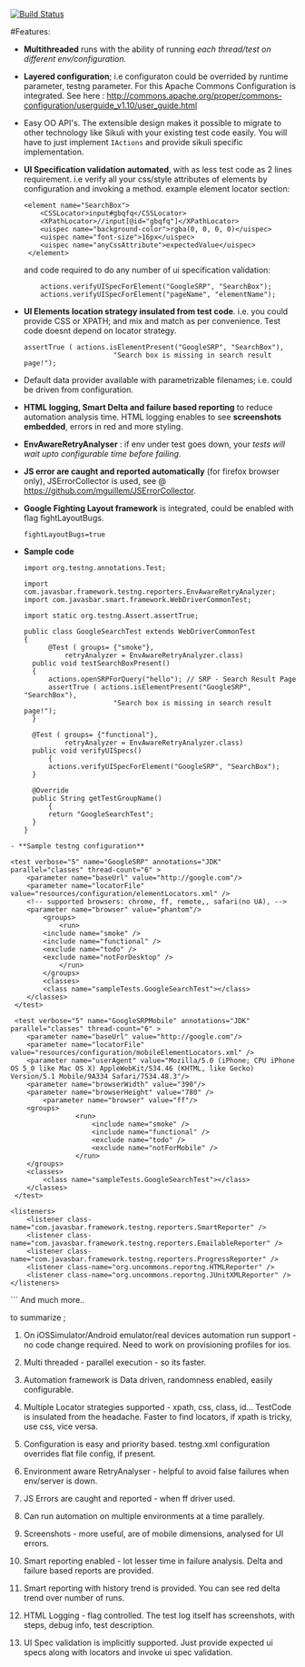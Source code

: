 [![Build Status](https://travis-ci.org/basavaraj1985/Dolphin.svg?branch=master)](https://travis-ci.org/basavaraj1985/Dolphin.svg?branch=master)

#Features: 

- **Multithreaded** runs with the ability of running _each thread/test on different env/configuration._ 

- **Layered configuration**; i.e configuraton could be overrided by runtime parameter, testng parameter. For this Apache Commons Configuration is integrated.
 See here : http://commons.apache.org/proper/commons-configuration/userguide_v1.10/user_guide.html 

- Easy OO API's. The extensible design makes it possible to migrate to other technology like Sikuli with your existing test code easily. You will have to just implement `IActions`  and provide sikuli specific implementation.

- **UI Specification validation automated**, with as less test code as 2 lines requirement. i.e verify all your css/style attributes of elements by configuration and invoking a method. 
  example element locator section:
    ```
    <element name="SearchBox">
	    <CSSLocator>input#gbqfq</CSSLocator>
	    <XPathLocator>//input[@id="gbqfq"]</XPathLocator>
	    <uispec name="background-color">rgba(0, 0, 0, 0)</uispec>
	    <uispec name="font-size">16px</uispec>
	    <uispec name="anyCssAttribute">expectedValue</uispec>
	 </element>
    ```
  and code required to do any number of ui specification validation:
    ```
        actions.verifyUISpecForElement("GoogleSRP", "SearchBox");
        actions.verifyUISpecForElement("pageName", "elementName");
    ```

- **UI Elements location strategy insulated from test code**. i.e. you could provide CSS or XPATH; and mix and match as per convenience. Test code doesnt depend on locator strategy. 
  ```
  assertTrue ( actions.isElementPresent("GoogleSRP", "SearchBox"), 
						"Search box is missing in search result page!");
  ```

- Default data provider available with parametrizable filenames; i.e. could be driven from configuration. 
  

- **HTML logging, Smart Delta and failure based reporting** to reduce automation analysis time. HTML logging enables to see **screenshots embedded**, errors in red and more styling. 

- **EnvAwareRetryAnalyser** : if env under test goes down, your _tests will wait upto configurable time before failing_. 

- **JS error are caught and reported automatically** (for firefox browser only), JSErrorCollector is used, 
  see @ https://github.com/mguillem/JSErrorCollector. 

- **Google Fighting Layout framework** is integrated, could be enabled with flag fightLayoutBugs. 
  ```
  fightLayoutBugs=true
  ```
- **Sample code**
  ```
  import org.testng.annotations.Test;
  
  import com.javasbar.framework.testng.reporters.EnvAwareRetryAnalyzer;
  import com.javasbar.smart.framework.WebDriverCommonTest;

  import static org.testng.Assert.assertTrue;

  public class GoogleSearchTest extends WebDriverCommonTest 
  {
        @Test ( groups= {"smoke"},
		  	retryAnalyzer = EnvAwareRetryAnalyzer.class)
  	public void testSearchBoxPresent()
	{
	    actions.openSRPForQuery("hello"); // SRP - Search Result Page
  	    assertTrue ( actions.isElementPresent("GoogleSRP", "SearchBox"), 
	  					"Search box is missing in search result page!");
  	}
	
	@Test ( groups= {"functional"},
		  	retryAnalyzer = EnvAwareRetryAnalyzer.class)
  	public void verifyUISpecs()
        {
	    actions.verifyUISpecForElement("GoogleSRP", "SearchBox");
  	}

	@Override
  	public String getTestGroupName() 
        {
	    return "GoogleSearchTest";
  	}
  }
```
- **Sample testng configuration**
  ```
  <suite name="DolphinTests" parallel="tests" thread-count="10" >
	<parameter name="configFile" value="resources/configuration/config.properties" />
	
	<test verbose="5" name="GoogleSRP" annotations="JDK" parallel="classes" thread-count="6" >
		<parameter name="baseUrl" value="http://google.com"/>  
		<parameter name="locatorFile" value="resources/configuration/elementLocators.xml" />
		<!-- supported browsers: chrome, ff, remote,, safari(no UA), -->
		<parameter name="browser" value="phantom"/>		
            <groups>
      	        <run>
		    <include name="smoke" />
   		    <include name="functional" />
	  	    <exclude name="todo" />
		    <exclude name="notForDesktop" />
      	        </run>        
    	    </groups>
    	    <classes>
    		<class name="sampleTests.GoogleSearchTest"></class>
	    </classes>
     </test>
	
     <test verbose="5" name="GoogleSRPMobile" annotations="JDK" parallel="classes" thread-count="6" >
		<parameter name="baseUrl" value="http://google.com"/>
		<parameter name="locatorFile" value="resources/configuration/mobileElementLocators.xml" />
		<parameter name="userAgent" value="Mozilla/5.0 (iPhone; CPU iPhone OS 5_0 like Mac OS X) AppleWebKit/534.46 (KHTML, like Gecko) Version/5.1 Mobile/9A334 Safari/7534.48.3"/>
		<parameter name="browserWidth" value="390"/>
		<parameter name="browserHeight" value="780" />
	        <parameter name="browser" value="ff"/>		
		<groups>
                    <run>
                        <include name="smoke" />
                        <include name="functional" />
                        <exclude name="todo" />
                        <exclude name="notForMobile" />
                    </run>        
		</groups>
		<classes>
		    <class name="sampleTests.GoogleSearchTest"></class>
		</classes>
     </test>
	
	<listeners>
		<listener class-name="com.javasbar.framework.testng.reporters.SmartReporter" />
		<listener class-name="com.javasbar.framework.testng.reporters.EmailableReporter" />
		<listener class-name="com.javasbar.framework.testng.reporters.ProgressReporter" />
		<listener class-name="org.uncommons.reportng.HTMLReporter" />
		<listener class-name="org.uncommons.reportng.JUnitXMLReporter" />
	</listeners> 
</suite>
```
  And much more.. 
  

to summarize ;
1. On iOSSimulator/Android emulator/real devices automation run support - no code change required. Need to work on provisioning profiles for ios. 

2. Multi threaded - parallel execution - so its faster. 

3. Automation framework is Data driven, randomness enabled, easily configurable. 

4. Multiple Locator strategies supported - xpath, css, class, id... 
TestCode is insulated from the headache. Faster to find locators, if xpath is tricky, use css, vice versa. 

5. Configuration is easy and priority based. testng.xml configuration overrides flat file config, if present. 

6. Environment aware RetryAnalyser - helpful to avoid false failures when env/server is down. 

7. JS Errors are caught and reported - when ff driver used. 

8. Can run automation on multiple environments at a time parallely. 

9. Screenshots - more useful, are of mobile dimensions, analysed for UI errors. 

10. Smart reporting enabled - lot lesser time in failure analysis. Delta and failure based reports are provided. 

11. Smart reporting with history trend is provided. You can see red delta trend over number of runs. 

12. HTML Logging - flag controlled. The test log itself has screenshots, with steps, debug info, test description.

13. UI Spec validation is implicitly supported. Just provide expected ui specs along with locators and invoke ui spec validation. 

